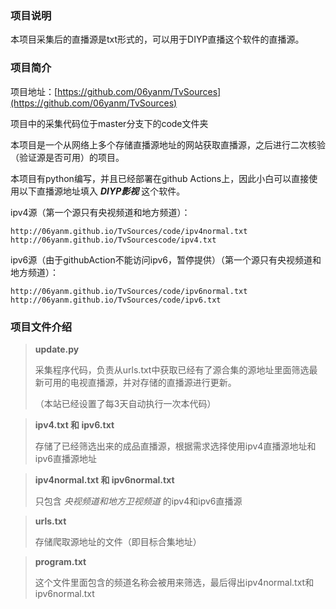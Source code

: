 ### 项目说明

本项目采集后的直播源是txt形式的，可以用于DIYP直播这个软件的直播源。

### 项目简介

项目地址：[https://github.com/06yanm/TvSources](https://github.com/06yanm/TvSources)

项目中的采集代码位于master分支下的code文件夹

本项目是一个从网络上多个存储直播源地址的网站获取直播源，之后进行二次核验（验证源是否可用）的项目。

本项目有python编写，并且已经部署在github Actions上，因此小白可以直接使用以下直播源地址填入  ***DIYP影视***   这个软件。

ipv4源（第一个源只有央视频道和地方频道）：

```
http://06yanm.github.io/TvSources/code/ipv4normal.txt
http://06yanm.github.io/TvSourcescode/ipv4.txt
```

ipv6源（由于githubAction不能访问ipv6，暂停提供）（第一个源只有央视频道和地方频道）：

```
http://06yanm.github.io/TvSources/code/ipv6normal.txt
http://06yanm.github.io/TvSources/code/ipv6.txt
```

### 项目文件介绍

> **update.py**
>
> 采集程序代码，负责从urls.txt中获取已经有了源合集的源地址里面筛选最新可用的电视直播源，并对存储的直播源进行更新。
>
> （本站已经设置了每3天自动执行一次本代码）

> **ipv4.txt 和 ipv6.txt**
>
> 存储了已经筛选出来的成品直播源，根据需求选择使用ipv4直播源地址和ipv6直播源地址

> **ipv4normal.txt 和 ipv6normal.txt**
>
> 只包含 *央视频道和地方卫视频道* 的ipv4和ipv6直播源

> **urls.txt**
>
> 存储爬取源地址的文件（即目标合集地址）

> **program.txt**
>
> 这个文件里面包含的频道名称会被用来筛选，最后得出ipv4normal.txt和ipv6normal.txt
